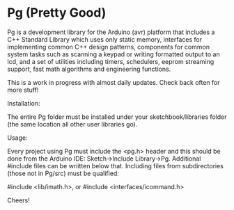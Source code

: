 # Pg (Pretty Good)

Pg is a development library for the Arduino (avr) platform that includes a C++ Standard Library which uses only static memory, interfaces for implementing common C++ design patterns, components for common system tasks such as scanning a keypad or writing formatted output to an lcd, and a set of utilities including timers, schedulers, eeprom streaming support, fast math algorithms and engineering functions.

This is a work in progress with almost daily updates. Check back often for more stuff!

Installation:

The entire Pg folder must be installed under your sketchbook/libraries folder (the same location all other user libraries go).

Usage:

Every project using Pg must include the <pg.h> header and this should be done from the Arduino IDE: Sketch->Include Library->Pg. Additional #include files can be wriitten below that. Including files from subdirectories (those not in Pg/src) must be qualified: 

#include <lib/imath.h>, or 
#include <interfaces/icommand.h>
  
Cheers!
